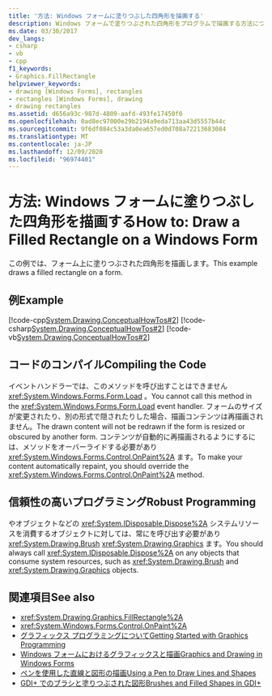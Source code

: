 ```yaml
---
title: '方法: Windows フォームに塗りつぶした四角形を描画する'
description: Windows フォームで塗りつぶされた四角形をプログラムで描画する方法について説明します。 また、コードをコンパイルする方法についても説明します。
ms.date: 03/30/2017
dev_langs:
- csharp
- vb
- cpp
f1_keywords:
- Graphics.FillRectangle
helpviewer_keywords:
- drawing [Windows Forms], rectangles
- rectangles [Windows Forms], drawing
- drawing rectangles
ms.assetid: d656a93c-987d-4809-aafd-493fe17450f0
ms.openlocfilehash: 0ad8ec97000e29b2194a9eda713aa43d5557b44c
ms.sourcegitcommit: 9f6df084c53a3da0ea657ed0d708a72213683084
ms.translationtype: MT
ms.contentlocale: ja-JP
ms.lasthandoff: 12/09/2020
ms.locfileid: "96974401"
---
```

# <a name="how-to-draw-a-filled-rectangle-on-a-windows-form"></a><span data-ttu-id="3a934-104">方法: Windows フォームに塗りつぶした四角形を描画する</span><span class="sxs-lookup"><span data-stu-id="3a934-104">How to: Draw a Filled Rectangle on a Windows Form</span></span>
<span data-ttu-id="3a934-105">この例では、フォーム上に塗りつぶされた四角形を描画します。</span><span class="sxs-lookup"><span data-stu-id="3a934-105">This example draws a filled rectangle on a form.</span></span>  
  
## <a name="example"></a><span data-ttu-id="3a934-106">例</span><span class="sxs-lookup"><span data-stu-id="3a934-106">Example</span></span>  
 [!code-cpp[System.Drawing.ConceptualHowTos#2](~/samples/snippets/cpp/VS_Snippets_Winforms/System.Drawing.ConceptualHowTos/cpp/form1.cpp#2)]
 [!code-csharp[System.Drawing.ConceptualHowTos#2](~/samples/snippets/csharp/VS_Snippets_Winforms/System.Drawing.ConceptualHowTos/CS/form1.cs#2)]
 [!code-vb[System.Drawing.ConceptualHowTos#2](~/samples/snippets/visualbasic/VS_Snippets_Winforms/System.Drawing.ConceptualHowTos/VB/form1.vb#2)]  
  
## <a name="compiling-the-code"></a><span data-ttu-id="3a934-107">コードのコンパイル</span><span class="sxs-lookup"><span data-stu-id="3a934-107">Compiling the Code</span></span>  
 <span data-ttu-id="3a934-108">イベントハンドラーでは、このメソッドを呼び出すことはできません <xref:System.Windows.Forms.Form.Load> 。</span><span class="sxs-lookup"><span data-stu-id="3a934-108">You cannot call this method in the <xref:System.Windows.Forms.Form.Load> event handler.</span></span> <span data-ttu-id="3a934-109">フォームのサイズが変更されたり、別の形式で隠されたりした場合、描画コンテンツは再描画されません。</span><span class="sxs-lookup"><span data-stu-id="3a934-109">The drawn content will not be redrawn if the form is resized or obscured by another form.</span></span> <span data-ttu-id="3a934-110">コンテンツが自動的に再描画されるようにするには、メソッドをオーバーライドする必要があり <xref:System.Windows.Forms.Control.OnPaint%2A> ます。</span><span class="sxs-lookup"><span data-stu-id="3a934-110">To make your content automatically repaint, you should override the <xref:System.Windows.Forms.Control.OnPaint%2A> method.</span></span>  
  
## <a name="robust-programming"></a><span data-ttu-id="3a934-111">信頼性の高いプログラミング</span><span class="sxs-lookup"><span data-stu-id="3a934-111">Robust Programming</span></span>  
 <span data-ttu-id="3a934-112">やオブジェクトなどの <xref:System.IDisposable.Dispose%2A> システムリソースを消費するオブジェクトに対しては、常にを呼び出す必要があり <xref:System.Drawing.Brush> <xref:System.Drawing.Graphics> ます。</span><span class="sxs-lookup"><span data-stu-id="3a934-112">You should always call <xref:System.IDisposable.Dispose%2A> on any objects that consume system resources, such as <xref:System.Drawing.Brush> and <xref:System.Drawing.Graphics> objects.</span></span>  
  
## <a name="see-also"></a><span data-ttu-id="3a934-113">関連項目</span><span class="sxs-lookup"><span data-stu-id="3a934-113">See also</span></span>

- <xref:System.Drawing.Graphics.FillRectangle%2A>
- <xref:System.Windows.Forms.Control.OnPaint%2A>
- [<span data-ttu-id="3a934-114">グラフィックス プログラミングについて</span><span class="sxs-lookup"><span data-stu-id="3a934-114">Getting Started with Graphics Programming</span></span>](getting-started-with-graphics-programming.md)
- [<span data-ttu-id="3a934-115">Windows フォームにおけるグラフィックスと描画</span><span class="sxs-lookup"><span data-stu-id="3a934-115">Graphics and Drawing in Windows Forms</span></span>](graphics-and-drawing-in-windows-forms.md)
- [<span data-ttu-id="3a934-116">ペンを使用した直線と図形の描画</span><span class="sxs-lookup"><span data-stu-id="3a934-116">Using a Pen to Draw Lines and Shapes</span></span>](using-a-pen-to-draw-lines-and-shapes.md)
- [<span data-ttu-id="3a934-117">GDI+ でのブラシと塗りつぶされた図形</span><span class="sxs-lookup"><span data-stu-id="3a934-117">Brushes and Filled Shapes in GDI+</span></span>](brushes-and-filled-shapes-in-gdi.md)
